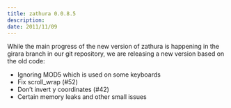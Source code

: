 ```yaml
---
title: zathura 0.0.8.5
description:  
date: 2011/11/09
---
```


While the main progress of the new version of zathura is happening in the girara
branch in our git repository, we are releasing a new version based on the old
code:

* Ignoring MOD5 which is used on some keyboards
* Fix scroll_wrap (#52)
* Don’t invert y coordinates (#42)
* Certain memory leaks and other small issues

